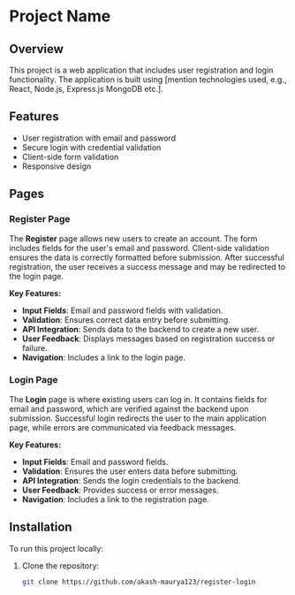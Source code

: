 # Project Name

## Overview
This project is a web application that includes user registration and login functionality. The application is built using [mention technologies used, e.g., React, Node.js, Express.js MongoDB etc.].

## Features
- User registration with email and password
- Secure login with credential validation
- Client-side form validation
- Responsive design

## Pages

### Register Page
The **Register** page allows new users to create an account. The form includes fields for the user's email and password. Client-side validation ensures the data is correctly formatted before submission. After successful registration, the user receives a success message and may be redirected to the login page.

**Key Features:**
- **Input Fields**: Email and password fields with validation.
- **Validation**: Ensures correct data entry before submitting.
- **API Integration**: Sends data to the backend to create a new user.
- **User Feedback**: Displays messages based on registration success or failure.
- **Navigation**: Includes a link to the login page.

### Login Page
The **Login** page is where existing users can log in. It contains fields for email and password, which are verified against the backend upon submission. Successful login redirects the user to the main application page, while errors are communicated via feedback messages.

**Key Features:**
- **Input Fields**: Email and password fields.
- **Validation**: Ensures the user enters data before submitting.
- **API Integration**: Sends the login credentials to the backend.
- **User Feedback**: Provides success or error messages.
- **Navigation**: Includes a link to the registration page.

## Installation
To run this project locally:

1. Clone the repository:
   ```bash
   git clone https://github.com/akash-maurya123/register-login
